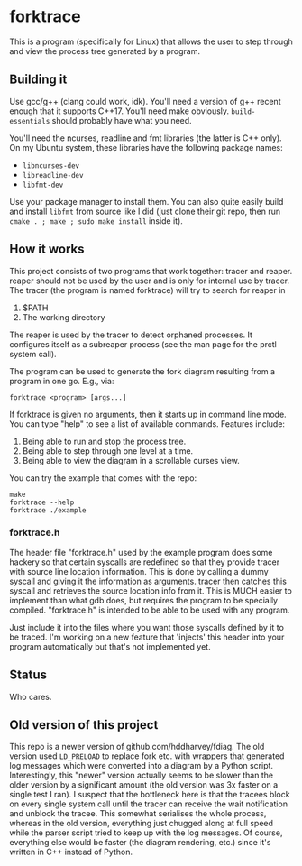 # forktrace
This is a program (specifically for Linux) that allows the user to step through
and view the process tree generated by a program.

## Building it
Use gcc/g++ (clang could work, idk). You'll need a version of g++ recent enough
that it supports C++17. You'll need make obviously. `build-essentials` should
probably have what you need. 

You'll need the ncurses, readline and fmt libraries (the latter is C++ only).
On my Ubuntu system, these libraries have the following package names:

- `libncurses-dev`
- `libreadline-dev`
- `libfmt-dev`

Use your package manager to install them. You can also quite easily build and
install `libfmt` from source like I did (just clone their git repo, then run
`cmake . ; make ; sudo make install` inside it).

## How it works
This project consists of two programs that work together: tracer and reaper.
reaper should not be used by the user and is only for internal use by tracer.
The tracer (the program is named forktrace) will try to search for reaper in

1. $PATH
2. The working directory

The reaper is used by the tracer to detect orphaned processes. It configures
itself as a subreaper process (see the man page for the prctl system call).

The program can be used to generate the fork diagram resulting from a program
in one go. E.g., via:

    forktrace <program> [args...]

If forktrace is given no arguments, then it starts up in command line mode. You
can type "help" to see a list of available commands. Features include:

1. Being able to run and stop the process tree.
2. Being able to step through one level at a time.
3. Being able to view the diagram in a scrollable curses view.

You can try the example that comes with the repo:

    make
    forktrace --help
    forktrace ./example

### forktrace.h
The header file "forktrace.h" used by the example program does some hackery
so that certain syscalls are redefined so that they provide tracer with source
line location information. This is done by calling a dummy syscall and giving
it the information as arguments. tracer then catches this syscall and retrieves
the source location info from it. This is MUCH easier to implement than what
gdb does, but requires the program to be specially compiled. "forktrace.h" is
intended to be able to be used with any program.

Just include it into the files where you want those syscalls defined by it to
be traced. I'm working on a new feature that 'injects' this header into your
program automatically but that's not implemented yet.

## Status
Who cares.

## Old version of this project
This repo is a newer version of github.com/hddharvey/fdiag. The old version
used `LD_PRELOAD` to replace fork etc. with wrappers that generated log
messages which were converted into a diagram by a Python script. Interestingly,
this "newer" version actually seems to be slower than the older version by a
significant amount (the old version was 3x faster on a single test I ran).
I suspect that the bottleneck here is that the tracees block on every single 
system call until the tracer can receive the wait notification and unblock the 
tracee. This somewhat serialises the whole process, whereas in the old version,
everything just chugged along at full speed while the parser script tried to 
keep up with the log messages. Of course, everything else would be faster (the
diagram rendering, etc.) since it's written in C++ instead of Python.
